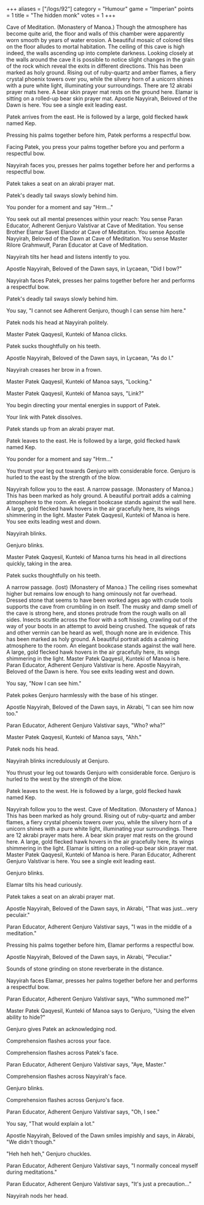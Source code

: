 +++
aliases = ["/logs/92"]
category = "Humour"
game = "Imperian"
points = 1
title = "The hidden monk"
votes = 1
+++

Cave of Meditation. (Monastery of Manoa.)
Though the atmosphere has become quite arid, the floor and walls of this 
chamber were apparently worn smooth by years of water erosion. A beautiful 
mosaic of colored tiles on the floor alludes to mortal habitation. The ceiling 
of this cave is high indeed, the walls ascending up into complete darkness. 
Looking closely at the walls around the cave it is possible to notice slight 
changes in the grain of the rock which reveal the exits in different 
directions. This has been marked as holy ground. Rising out of ruby-quartz and 
amber flames, a fiery crystal phoenix towers over you, while the silvery horn 
of a unicorn shines with a pure white light, illuminating your surroundings. 
There are 12 akrabi prayer mats here. A bear skin prayer mat rests on the 
ground here. Elamar is sitting on a rolled-up bear skin prayer mat. Apostle 
Nayyirah, Beloved of the Dawn is here.
You see a single exit leading east.

Patek arrives from the east.
He is followed by a large, gold flecked hawk named Kep.

Pressing his palms together before him, Patek performs a respectful bow.

Facing Patek, you press your palms together before you and perform a respectful
bow.

Nayyirah faces you, presses her palms together before her and performs a 
respectful bow.

Patek takes a seat on an akrabi prayer mat.

Patek's deadly tail sways slowly behind him.

You ponder for a moment and say "Hrm..."
 
You seek out all mental presences within your reach:
You sense Paran Educator, Adherent Genjuro Valstivar at Cave of Meditation.
You sense Brother Elamar Savet Elandor at Cave of Meditation.
You sense Apostle Nayyirah, Beloved of the Dawn at Cave of Meditation. 
You sense Master Rilore Grahmwulf, Paran Educator at Cave of Meditation.

Nayyirah tilts her head and listens intently to you.

Apostle Nayyirah, Beloved of the Dawn says, in Lycaean, "Did I bow?"

Nayyirah faces Patek, presses her palms together before her and performs a 
respectful bow.

Patek's deadly tail sways slowly behind him.

You say, "I cannot see Adherent Genjuro, though I can sense him here."

Patek nods his head at Nayyirah politely.

Master Patek Qaqyesil, Kunteki of Manoa clicks.
 
Patek sucks thoughtfully on his teeth.

Apostle Nayyirah, Beloved of the Dawn says, in Lycaean, "As do I."

Nayyirah creases her brow in a frown.

Master Patek Qaqyesil, Kunteki of Manoa says, "Locking."

Master Patek Qaqyesil, Kunteki of Manoa says, "Link?"

You begin directing your mental energies in support of Patek.

Your link with Patek dissolves.

Patek stands up from an akrabi prayer mat.

Patek leaves to the east.
He is followed by a large, gold flecked hawk named Kep.

You ponder for a moment and say "Hrm..."

You thrust your leg out towards Genjuro with considerable force.
Genjuro is hurled to the east by the strength of the blow.
 
Nayyirah follow you to the east.
A narrow passage. (Monastery of Manoa.)
This has been marked as holy ground. A beautiful portrait adds a calming 
atmosphere to the room. An elegant bookcase stands against the wall here. A 
large, gold flecked hawk hovers in the air gracefully here, its wings 
shimmering in the light. Master Patek Qaqyesil, Kunteki of Manoa is here.
You see exits leading west and down.

Nayyirah blinks.

Genjuro blinks.

Master Patek Qaqyesil, Kunteki of Manoa turns his head in all directions 
quickly, taking in the area.

Patek sucks thoughtfully on his teeth.

A narrow passage. (lost) (Monastery of Manoa.)
The ceiling rises somewhat higher but remains low enough to hang ominously not 
far overhead. Dressed stone that seems to have been worked ages ago with crude 
tools supports the cave from crumbling in on itself. The musky and damp smell 
of the cave is strong here, and stones protrude from the rough walls on all 
sides. Insects scuttle across the floor with a soft hissing, crawling out of 
the way of your boots in an attempt to avoid being crushed. The squeak of rats 
and other vermin can be heard as well, though none are in evidence. This has 
been marked as holy ground. A beautiful portrait adds a calming atmosphere to 
the room. An elegant bookcase stands against the wall here. A large, gold 
flecked hawk hovers in the air gracefully here, its wings shimmering in the 
light. Master Patek Qaqyesil, Kunteki of Manoa is here. Paran Educator, 
Adherent Genjuro Valstivar is here. Apostle Nayyirah, Beloved of the Dawn is 
here.
You see exits leading west and down.

You say, "Now I can see him."
 
Patek pokes Genjuro harmlessly with the base of his stinger.

Apostle Nayyirah, Beloved of the Dawn says, in Akrabi, "I can see him now too."

Paran Educator, Adherent Genjuro Valstivar says, "Who? wha?"

Master Patek Qaqyesil, Kunteki of Manoa says, "Ahh."
 
Patek nods his head.

Nayyirah blinks incredulously at Genjuro.

You thrust your leg out towards Genjuro with considerable force.
Genjuro is hurled to the west by the strength of the blow.

Patek leaves to the west.
He is followed by a large, gold flecked hawk named Kep.

Nayyirah follow you to the west.
Cave of Meditation. (Monastery of Manoa.)
This has been marked as holy ground. Rising out of ruby-quartz and amber 
flames, a fiery crystal phoenix towers over you, while the silvery horn of a 
unicorn shines with a pure white light, illuminating your surroundings. There 
are 12 akrabi prayer mats here. A bear skin prayer mat rests on the ground 
here. A large, gold flecked hawk hovers in the air gracefully here, its wings 
shimmering in the light. Elamar is sitting on a rolled-up bear skin prayer mat.
Master Patek Qaqyesil, Kunteki of Manoa is here. Paran Educator, Adherent 
Genjuro Valstivar is here.
You see a single exit leading east.

Genjuro blinks.

Elamar tilts his head curiously.

Patek takes a seat on an akrabi prayer mat.

Apostle Nayyirah, Beloved of the Dawn says, in Akrabi, "That was just...very 
peculair."

Paran Educator, Adherent Genjuro Valstivar says, "I was in the middle of a 
meditation."

Pressing his palms together before him, Elamar performs a respectful bow.

Apostle Nayyirah, Beloved of the Dawn says, in Akrabi, "Peculiar."

Sounds of stone grinding on stone reverberate in the distance.

Nayyirah faces Elamar, presses her palms together before her and performs a 
respectful bow.

Paran Educator, Adherent Genjuro Valstivar says, "Who summoned me?"

Master Patek Qaqyesil, Kunteki of Manoa says to Genjuro, "Using the elven 
ability to hide?"

Genjuro gives Patek an acknowledging nod.
 
Comprehension flashes across your face.

Comprehension flashes across Patek's face.

Paran Educator, Adherent Genjuro Valstivar says, "Aye, Master."

Comprehension flashes across Nayyirah's face.

Genjuro blinks.

Comprehension flashes across Genjuro's face.

Paran Educator, Adherent Genjuro Valstivar says, "Oh, I see."

You say, "That would explain a lot."

Apostle Nayyirah, Beloved of the Dawn smiles impishly and says, in Akrabi, "We 
didn't though."

"Heh heh heh," Genjuro chuckles.


Paran Educator, Adherent Genjuro Valstivar says, "I normally conceal myself 
during meditations."

Paran Educator, Adherent Genjuro Valstivar says, "It's just a precaution..."

Nayyirah nods her head.
